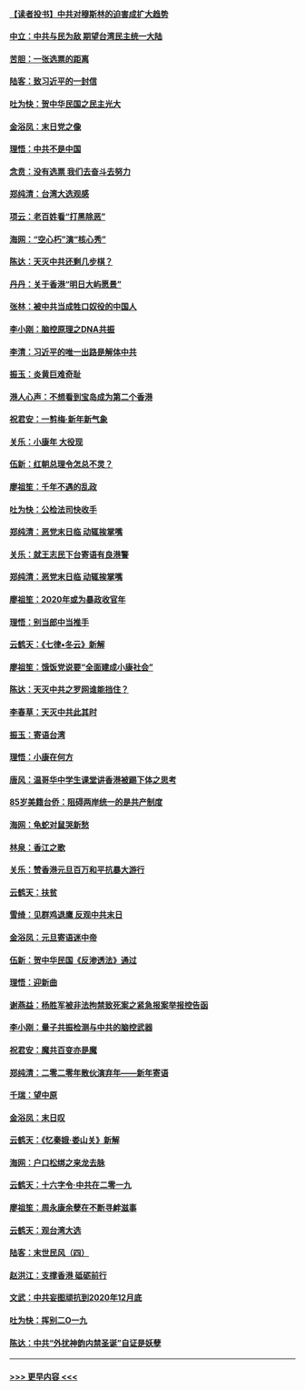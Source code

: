 #### [【读者投书】中共对穆斯林的迫害成扩大趋势](../pages/nsc993/n11791371.md?t=01150002) 
#### [中立：中共与民为敌 期望台湾民主统一大陆](../pages/nsc993/n11790392.md?t=01150002) 
#### [苦胆：一张选票的距离](../pages/nsc993/n11788914.md?t=01150002) 
#### [陆客：致习近平的一封信](../pages/nsc993/n11788867.md?t=01150002) 
#### [吐为快：贺中华民国之民主光大](../pages/nsc993/n11788618.md?t=01150002) 
#### [金浴凤：末日党之像](../pages/nsc993/n11787475.md?t=01150002) 
#### [理悟：中共不是中国](../pages/nsc993/n11787463.md?t=01150002) 
#### [念贲：没有选票  我们去奋斗去努力](../pages/nsc993/n11787398.md?t=01150002) 
#### [郑纯清：台湾大选观感](../pages/nsc993/n11786210.md?t=01150002) 
#### [项云：老百姓看“打黑除恶”](../pages/nsc993/n11785398.md?t=01150002) 
#### [海网：“空心朽”演“核心秀”](../pages/nsc993/n11783874.md?t=01150002) 
#### [陈达：天灭中共还剩几步棋？](../pages/nsc993/n11783719.md?t=01150002) 
#### [丹丹：关于香港“明日大屿愿景”](../pages/nsc993/n11783273.md?t=01150002) 
#### [张林：被中共当成牲口奴役的中国人](../pages/nsc993/n11782397.md?t=01150002) 
#### [李小刚：脑控原理之DNA共振](../pages/nsc993/n11780962.md?t=01150002) 
#### [李清：习近平的唯一出路是解体中共](../pages/nsc993/n11780866.md?t=01150002) 
#### [振玉：炎黄巨难奇耻](../pages/nsc993/n11779632.md?t=01150002) 
#### [港人心声：不想看到宝岛成为第二个香港](../pages/nsc993/n11778817.md?t=01150002) 
#### [祝君安：一剪梅‧新年新气象](../pages/nsc993/n11776340.md?t=01150002) 
#### [关乐：小康年 大役现](../pages/nsc993/n11774213.md?t=01150002) 
#### [伍新：红朝总理令怎总不灵？](../pages/nsc993/n11770813.md?t=01150002) 
#### [廖祖笙：千年不遇的乱政](../pages/nsc993/n11770373.md?t=01150002) 
#### [吐为快：公检法司快收手](../pages/nsc993/n11770359.md?t=01150002) 
#### [郑纯清：恶党末日临 动辄挨掌嘴](../pages/nsc993/n11769912.md?t=01150002) 
#### [关乐：就王志民下台寄语有良港警](../pages/nsc993/n11769903.md?t=01150002) 
#### [郑纯清：恶党末日临 动辄挨掌嘴](../pages/nsc993/n11769356.md?t=01150002) 
#### [廖祖笙：2020年或为暴政收官年](../pages/nsc993/n11768216.md?t=01150002) 
#### [理悟：别当郎中当推手](../pages/nsc993/n11768243.md?t=01150002) 
#### [云鹤天：《七律▪冬云》新解](../pages/nsc993/n11768204.md?t=01150002) 
#### [廖祖笙：饿饭党说要“全面建成小康社会”](../pages/nsc993/n11767482.md?t=01150002) 
#### [陈达：天灭中共之罗网谁能挡住？](../pages/nsc993/n11767465.md?t=01150002) 
#### [李春草：天灭中共此其时](../pages/nsc993/n11767452.md?t=01150002) 
#### [振玉：寄语台湾](../pages/nsc993/n11767432.md?t=01150002) 
#### [理悟：小康在何方](../pages/nsc993/n11767394.md?t=01150002) 
#### [唐风：温哥华中学生课堂讲香港被踢下体之思考](../pages/nsc993/n11766848.md?t=01150002) 
#### [85岁美籍台侨：阻碍两岸统一的是共产制度](../pages/nsc993/n11765043.md?t=01150002) 
#### [海网：龟蛇对鼠哭新愁](../pages/nsc993/n11764895.md?t=01150002) 
#### [林泉：香江之歌](../pages/nsc993/n11764415.md?t=01150002) 
#### [关乐：赞香港元旦百万和平抗暴大游行](../pages/nsc993/n11764382.md?t=01150002) 
#### [云鹤天：扶贫](../pages/nsc993/n11764245.md?t=01150002) 
#### [雪绮：见群鸡退鹰  反观中共末日](../pages/nsc993/n11762112.md?t=01150002) 
#### [金浴凤：元旦寄语迷中帝](../pages/nsc993/n11761788.md?t=01150002) 
#### [伍新：贺中华民国《反渗透法》通过](../pages/nsc993/n11761994.md?t=01150002) 
#### [理悟：迎新曲](../pages/nsc993/n11761152.md?t=01150002) 
#### [谢燕益：杨胜军被非法拘禁致死案之紧急报案举报控告函](../pages/nsc993/n11756134.md?t=01150002) 
#### [李小刚：量子共振检测与中共的脑控武器](../pages/nsc993/n11754518.md?t=01150002) 
#### [祝君安：魔共百变亦是魔](../pages/nsc993/n11754469.md?t=01150002) 
#### [郑纯清：二零二零年散伙演弃年——新年寄语](../pages/nsc993/n11754195.md?t=01150002) 
#### [千瑞：望中原](../pages/nsc993/n11754159.md?t=01150002) 
#### [金浴凤：末日叹](../pages/nsc993/n11752359.md?t=01150002) 
#### [云鹤天：《忆秦娥‧娄山关》新解](../pages/nsc993/n11752348.md?t=01150002) 
#### [海网：户口松绑之来龙去脉](../pages/nsc993/n11752328.md?t=01150002) 
#### [云鹤天：十六字令‧中共在二零一九](../pages/nsc993/n11752305.md?t=01150002) 
#### [廖祖笙：周永康余孽在不断寻衅滋事](../pages/nsc993/n11751013.md?t=01150002) 
#### [云鹤天：观台湾大选](../pages/nsc993/n11751007.md?t=01150002) 
#### [陆客：末世民风（四）](../pages/nsc993/n11749203.md?t=01150002) 
#### [赵洪江：支撑香港 砥砺前行](../pages/nsc993/n11748482.md?t=01150002) 
#### [文武：中共妄图顽抗到2020年12月底](../pages/nsc993/n11748446.md?t=01150002) 
#### [吐为快：挥别二O一九](../pages/nsc993/n11748411.md?t=01150002) 
#### [陈达：中共“外扰神韵内禁圣诞”自证是妖孽](../pages/nsc993/n11748226.md?t=01150002) 

----
#### [ >>> 更早内容 <<< ](../indexes/nsc993-earlier.md)
